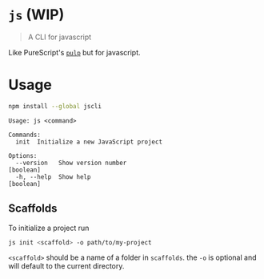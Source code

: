 # `js` (WIP)
> A CLI for javascript

Like PureScript's [`pulp`](https://github.com/bodil/pulp) but for javascript.

# Usage

```sh
npm install --global jscli
```

```
Usage: js <command>

Commands:
  init  Initialize a new JavaScript project

Options:
  --version   Show version number                                      [boolean]
  -h, --help  Show help                                                [boolean]
```

## Scaffolds

To initialize a project run

```sh
js init <scaffold> -o path/to/my-project
```

`<scaffold>` should be a name of a folder in `scaffolds`.
the `-o` is optional and will default to the current directory.
